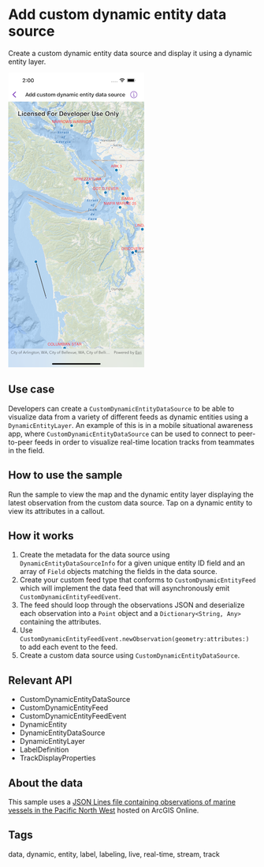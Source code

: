 # Add custom dynamic entity data source

Create a custom dynamic entity data source and display it using a dynamic entity layer.

![Image of the add custom dynamic entity data source sample](add-custom-dynamic-entity-data-source.png)

## Use case

Developers can create a `CustomDynamicEntityDataSource` to be able to visualize data from a variety of different feeds as dynamic entities using a `DynamicEntityLayer`. An example of this is in a mobile situational awareness app, where `CustomDynamicEntityDataSource` can be used to connect to peer-to-peer feeds in order to visualize real-time location tracks from teammates in the field.

## How to use the sample

Run the sample to view the map and the dynamic entity layer displaying the latest observation from the custom data source. Tap on a dynamic entity to view its attributes in a callout.

## How it works

1. Create the metadata for the data source using `DynamicEntityDataSourceInfo` for a given unique entity ID field and an array of `Field` objects matching the fields in the data source.
2. Create your custom feed type that conforms to `CustomDynamicEntityFeed` which will implement the data feed that will asynchronously emit `CustomDynamicEntityFeedEvent`.
3. The feed should loop through the observations JSON and deserialize each observation into a `Point` object and a `Dictionary<String, Any>` containing the attributes.
4. Use `CustomDynamicEntityFeedEvent.newObservation(geometry:attributes:)` to add each event to the feed.
5. Create a custom data source using `CustomDynamicEntityDataSource`.

## Relevant API

* CustomDynamicEntityDataSource
* CustomDynamicEntityFeed
* CustomDynamicEntityFeedEvent
* DynamicEntity
* DynamicEntityDataSource
* DynamicEntityLayer
* LabelDefinition
* TrackDisplayProperties

## About the data

This sample uses a [JSON Lines file containing observations of marine vessels in the Pacific North West](https://www.arcgis.com/home/item.html?id=a8a942c228af4fac96baa78ad60f511f) hosted on ArcGIS Online.

## Tags

data, dynamic, entity, label, labeling, live, real-time, stream, track
